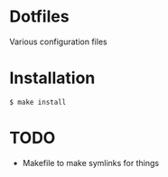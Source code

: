 # Dotfiles

Various configuration files

# Installation

    $ make install

# TODO

 * Makefile to make symlinks for things
